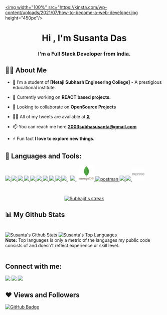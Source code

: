 <a href="#"><img width="100%" src="https://kinsta.com/wp-content/uploads/2021/07/how-to-become-a-web-developer.jpg height="450px"/></a>

<h1 align="center">Hi <img src="" width="30px">, I'm Susanta Das</h1>
<h3 align="center">I'm a Full Stack Developer from India.</h3>


## 🙋‍♂️ About Me

- 🔭 I’m a student of **[Netaji Subhash Engineering College]** - A prestigious educational institute.

- 🌱 Currently working on **REACT based projects.**

- 👯 Looking to collaborate on **OpenSource Projects**

- 👨‍💻 All of my tweets are available at **[X](https://twitter.com/itz_das03)**

- 📫 You can reach me here **2003subhasusanta@gmail.com**

- ⚡ Fun fact **I love to explore new things.**

## 🚀 Languages and Tools:

<p align="left"> 
    <a href="https://reactjs.org/" target="_blank"> <img src="https://img.icons8.com/color/48/000000/react-native.png"/> </a>
    <a href="https://developer.mozilla.org/en-US/docs/Web/JavaScript" target="_blank"> <img src="https://img.icons8.com/color/48/000000/javascript.png"/> </a> 
    <a href="https://www.cprogramming.com/" target="_blank" rel="noreferrer"> <img src="https://img.icons8.com/color/48/000000/c-programming.png"/> </a>
  <a href="https://cplusplus.com/" target="_blank" rel="noreferrer"> <img src="https://i.imgur.com/e5EKAXK.png"/</a>
    <a href="https://www.w3.org/html/" target="_blank"> <img src="https://img.icons8.com/color/48/000000/html-5.png"/> </a> 
    <a href="https://www.w3schools.com/css/" target="_blank"> <img src="https://img.icons8.com/color/48/000000/css3.png"/> </a> 
    <a href="https://getbootstrap.com" target="_blank"> <img src="https://img.icons8.com/color/48/000000/bootstrap.png"/> </a> 
    <a href="https://tailwindcss.com/" target="_blank"> <img src="https://img.icons8.com/color/48/000000/tailwindcss.png"/> </a> 
    <a href="https://www.python.org" target="_blank"> <img src="https://img.icons8.com/color/48/000000/python.png"/> </a> 
    <a style="padding-right:8px;" href="https://nodejs.org" target="_blank"> <img src="https://img.icons8.com/color/48/000000/nodejs.png"/> </a> 
    <a style="padding-right:8px;" href="https://www.mysql.com/" target="_blank"> <img src="https://img.icons8.com/fluent/50/000000/mysql-logo.png"/> </a>
    <a href="https://www.mongodb.com/" target="_blank"> <img src="https://raw.githubusercontent.com/devicons/devicon/master/icons/mongodb/mongodb-original-wordmark.svg" alt="mongodb" width="48" height="48"/> </a> 
    <a href="https://postman.com" target="_blank"> <img src="https://www.vectorlogo.zone/logos/getpostman/getpostman-icon.svg" alt="postman" width="45" height="45"/> </a>   
    <a href="https://git-scm.com/" target="_blank"> <img src="https://img.icons8.com/color/48/000000/git.png"/> </a> 
    <a href="https://redux.js.org" target="_blank"> <img src="https://img.icons8.com/color/48/000000/redux.png"/> </a>
    <a href="https://expressjs.com" target="_blank"> <img src="https://raw.githubusercontent.com/devicons/devicon/master/icons/express/express-original-wordmark.svg" alt="express" width="40" height="40"/> </a>
</p>

<!-- [![React Badge](https://img.shields.io/badge/-React-61DBFB?style=for-the-badge&labelColor=black&logo=react&logoColor=61DBFB)](#)  [![Javascript Badge](https://img.shields.io/badge/-Javascript-F0DB4F?style=for-the-badge&labelColor=black&logo=javascript&logoColor=F0DB4F)](#)[![Nodejs Badge](https://img.shields.io/badge/-Nodejs-3C873A?style=for-the-badge&labelColor=black&logo=node.js&logoColor=3C873A)](#)  -->
<br/>

<p align="center">
    <a href="https://github.com/susantadas2003/github-readme-streak-stats">
        <img title="🔥 Get streak stats for your profile at git.io/streak-stats" alt="Subhajit's streak" src="https://github-readme-streak-stats.herokuapp.com/?user=susantadas2003&theme=black-ice&hide_border=true&stroke=0000&background=060A0CD0"/>
    </a>
</p>

## 📊 My Github Stats

  <br/>
    <a href="https://github.com/susantadas2003/github-readme-stats"><img alt="Susanta's Github Stats" src="https://github-readme-stats.vercel.app/api?username=susantadas2003&show_icons=true&count_private=true&theme=react&hide_border=true&bg_color=0D1117" /></a>
  <a href="https://github.com/susantadas2003/github-readme-stats"><img alt="Susanta's Top Languages" src="https://github-readme-stats.vercel.app/api/top-langs/?username=susantadas2003&langs_count=8&count_private=true&layout=compact&theme=react&hide_border=true&bg_color=0D1117" /></a>
  <br/>
  <b>Note:</b> Top languages is only a metric of the languages my public code consists of and doesn't reflect experience or skill level.


<br/>
<br/>

## Connect with me:
<p align="left">

<a href = "https://www.linkedin.com/in/susanta-das-81aa7a220/"><img src="https://img.icons8.com/fluent/48/000000/linkedin.png"/></a>
<a href = "https://twitter.com/itz_das03"><img src="https://img.icons8.com/fluent/48/000000/twitter.png"/></a>
<a href = "https://www.instagram.com/__dark.guy/"><img src="https://img.icons8.com/fluent/48/000000/instagram-new.png"/></a>

</p>

## ❤ Views and Followers

<a href="https://github.com/susantadas2003?tab=followers"><img src="https://img.shields.io/github/followers/susantadas2003?label=Followers&style=social" alt="GitHub Badge"></a>

